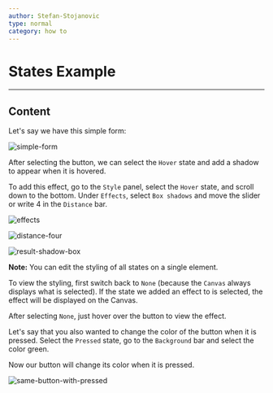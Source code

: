 ```yaml
---
author: Stefan-Stojanovic
type: normal
category: how to
---
```


# States Example


---

## Content

Let's say we have this simple form:

![simple-form](https://img.enkipro.com/be9a3458b5cf07aeff2f3a282cb5e54d.png)

After selecting the button, we can select the `Hover` state and add a shadow to appear when it is hovered.

To add this effect, go to the `Style` panel, select the `Hover` state, and scroll down to the bottom. Under `Effects`, select `Box shadows` and move the slider or write 4 in the `Distance` bar.

![effects](https://img.enkipro.com/2a3bc11f9f2f31a34c03f03fb9c09cdf.png)

![distance-four](https://img.enkipro.com/5240bc90b940befdccaa9bdf07e04650.png)

![result-shadow-box](https://img.enkipro.com/611bab883af8c457bb19d71ed9ec1c0e.gif)

**Note:** You can edit the styling of all states on a single element. 

To view the styling, first switch back to `None` (because the `Canvas` always displays what is selected). If the state we added an effect to is selected, the effect will be displayed on the Canvas.

After selecting `None`, just hover over the button to view the effect.

Let's say that you also wanted to change the color of the button when it is pressed. Select the `Pressed` state, go to the `Background` bar and select the color green.

Now our button will change its color when it is pressed.

![same-button-with-pressed](https://img.enkipro.com/93cce6c2d20e262ac04951cf3ea92c26.gif)
 

